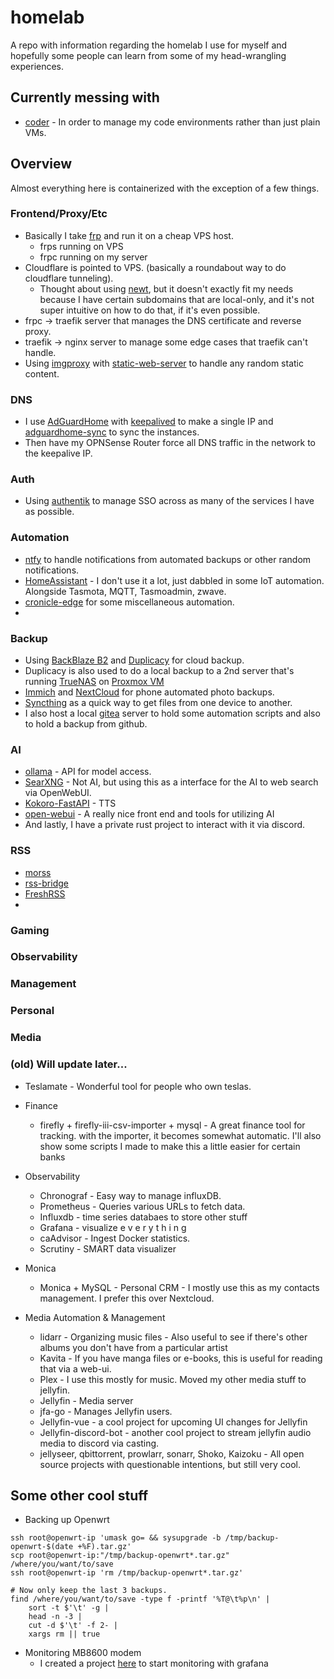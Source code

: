 # homelab

A repo with information regarding the homelab I use for myself and hopefully some people can learn from some of my head-wrangling experiences.

## Currently messing with

- [coder](https://github.com/coder) - In order to manage my code environments rather than just plain VMs.


## Overview

Almost everything here is containerized with the exception of a few things.

### Frontend/Proxy/Etc
- Basically I take [frp](https://github.com/fatedier/frp) and run it on a cheap VPS host.
  - frps running on VPS
  - frpc running on my server
- Cloudflare is pointed to VPS. (basically a roundabout way to do cloudflare tunneling).
  - Thought about using [newt](https://github.com/fosrl/newt), but it doesn't exactly fit my needs because I have certain subdomains that are local-only, and it's not super intuitive on how to do that, if it's even possible.
- frpc -> traefik server that manages the DNS certificate and reverse proxy.
- traefik -> nginx server to manage some edge cases that traefik can't handle.
- Using [imgproxy](https://github.com/imgproxy/imgproxy) with [static-web-server](https://github.com/static-web-server/static-web-server) to handle any random static content.

### DNS
- I use [AdGuardHome](https://github.com/AdguardTeam/AdGuardHome) with [keepalived]() to make a single IP and [adguardhome-sync](https://github.com/bakito/adguardhome-sync/) to sync the instances.
- Then have my OPNSense Router force all DNS traffic in the network to the keepalive IP.

### Auth
- Using [authentik](https://github.com/goauthentik/authentik) to manage SSO across as many of the services I have as possible.

### Automation
- [ntfy](https://github.com/binwiederhier/ntfy) to handle notifications from automated backups or other random notifications.
- [HomeAssistant](https://github.com/home-assistant/core) - I don't use it a lot, just dabbled in some IoT automation. Alongside Tasmota, MQTT, Tasmoadmin, zwave.
- [cronicle-edge](https://github.com/cronicle-edge/cronicle-edge) for some miscellaneous automation.
- 

### Backup
- Using [BackBlaze B2](https://www.backblaze.com/) and [Duplicacy](https://github.com/gilbertchen/duplicacy) for cloud backup.
- Duplicacy is also used to do a local backup to a 2nd server that's running [TrueNAS](https://www.truenas.com/) on [Proxmox VM](https://www.proxmox.com/en/)
- [Immich](https://github.com/immich-app/immich) and [NextCloud](https://github.com/nextcloud) for phone automated photo backups.
- [Syncthing](https://github.com/syncthing/syncthing) as a quick way to get files from one device to another.
- I also host a local [gitea](https://github.com/go-gitea/gitea) server to hold some automation scripts and also to hold a backup from github. 

### AI
- [ollama](https://github.com/ollama/ollama) - API for model access.
- [SearXNG](https://github.com/searxng/searxng/) - Not AI, but using this as a interface for the AI to web search via OpenWebUI.
- [Kokoro-FastAPI](https://github.com/remsky/Kokoro-FastAPI) - TTS
- [open-webui](https://github.com/open-webui/open-webui) - A really nice front end and tools for utilizing AI
- And lastly, I have a private rust project to interact with it via discord.

### RSS
- [morss]()
- [rss-bridge]()
- [FreshRSS]()
- 

### Gaming

### Observability

### Management

### Personal

### Media



### (old) Will update later...


- Teslamate - Wonderful tool for people who own teslas.
- Finance
  - firefly + firefly-iii-csv-importer + mysql - A great finance tool for tracking. with the importer, it becomes somewhat automatic. I'll also show some scripts I made to make this a little easier for certain banks

- Observability
  - Chronograf - Easy way to manage influxDB.
  - Prometheus - Queries various URLs to fetch data.
  - Influxdb - time series databaes to store other stuff
  - Grafana - visualize e v e r y t h i n g
  - caAdvisor - Ingest Docker statistics.
  - Scrutiny - SMART data visualizer

- Monica
  - Monica + MySQL - Personal CRM - I mostly use this as my contacts management. I prefer this over Nextcloud.

- Media Automation & Management
  - lidarr - Organizing music files - Also useful to see if there's other albums you don't have from a particular artist
  - Kavita - If you have manga files or e-books, this is useful for reading that via a web-ui.
  - Plex - I use this mostly for music. Moved my other media stuff to jellyfin.
  - Jellyfin - Media server
  - jfa-go - Manages Jellyfin users.
  - Jellyfin-vue - a cool project for upcoming UI changes for Jellyfin
  - Jellyfin-discord-bot - another cool project to stream jellyfin audio media to discord via casting.
  - jellyseer, qbittorrent, prowlarr, sonarr, Shoko, Kaizoku - All open source projects with questionable intentions, but still very cool.

## Some other cool stuff


- Backing up Openwrt
```
ssh root@openwrt-ip 'umask go= && sysupgrade -b /tmp/backup-openwrt-$(date +%F).tar.gz'
scp root@openwrt-ip:"/tmp/backup-openwrt*.tar.gz" /where/you/want/to/save
ssh root@openwrt-ip 'rm /tmp/backup-openwrt*.tar.gz'

# Now only keep the last 3 backups.
find /where/you/want/to/save -type f -printf '%T@\t%p\n' |
    sort -t $'\t' -g | 
    head -n -3 | 
    cut -d $'\t' -f 2- |
    xargs rm || true
```
- Monitoring MB8600 modem
  - I created a project [here](https://github.com/xNinjaKittyx/mb8600) to start monitoring with grafana 

